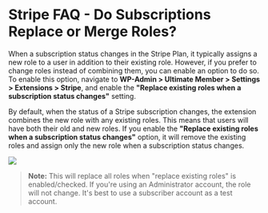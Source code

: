 ---
---
# Stripe FAQ - Do Subscriptions Replace or Merge Roles?
 When a subscription status changes in the Stripe Plan, it typically assigns a new role to a user in addition to their existing role. However, if you prefer to change roles instead of combining them, you can enable an option to do so. To enable this option, navigate to <strong>WP-Admin &gt; Ultimate Member &gt; Settings &gt; Extensions &gt; Stripe</strong>, and enable the <strong>"Replace existing roles when a subscription status changes"</strong> setting.

 By default, when the status of a Stripe subscription changes, the extension combines the new role with any existing roles. This means that users will have both their old and new roles. If you enable the <strong>"Replace existing roles when a subscription status changes</strong><strong>"</strong> option, it will remove the existing roles and assign only the new role when a subscription status changes.

  ![](https://s3.amazonaws.com/helpscout.net/docs/assets/561c96629033600a7a36d662/images/65e4df4d8cb417537bd299b1/file-DB3S0WKUxw.png)

> <strong>Note:</strong> This will replace all roles when "replace existing roles" is enabled/checked. If you're using an Administrator account, the role will not change. It's best to use a subscriber account as a test account.